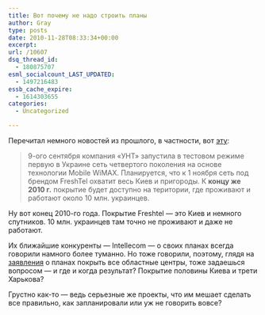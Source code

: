 ```yaml
---
title: Вот почему не надо строить планы
author: Gray
type: posts
date: 2010-11-28T08:33:34+00:00
excerpt:
url: /10607
dsq_thread_id:
  - 180875707
esml_socialcount_LAST_UPDATED:
  - 1497216483
essb_cache_expire:
  - 1614303655
categories:
  - Uncategorized

---
```








Перечитал немного новостей из прошлого, в частности, вот [эту][1]:

> 9-ого сентября компания «УНТ» запустила в тестовом режиме первую в Украине сеть четвертого поколения на основе технологии Mobile WiMAX. Планируется, что к 1 ноября сеть под брендом FreshTel охватит весь Киев и пригороды. К **концу же 2010 г.** покрытие будет доступно на територии, где проживают и работают около 10 млн. украинцев.

Ну вот конец 2010-го года. Покрытие Freshtel — это Киев и немного спутников. 10 млн. украинцев там точно не проживают и даже не работают.

Их ближайшие конкуренты — Intellecom — о своих планах всегда говорили намного более туманно. Но тоже говорили, поэтому, глядя на [заявления][2] о планах покрыть все областные центры, тоже задаешься вопросом — и где и когда результат? Покрытие половины Киева и трети Харькова?

Грустно как-то — ведь серьезные же проекты, что им мешает сделать все правильно, как запланировали или уж не говорить вовсе?

 [1]: http://itc.ua/news/v_ukraine_zapushhen_mobilnyj_4g-operator_freshtel_40646
 [2]: http://expert.com.ua/51369.html